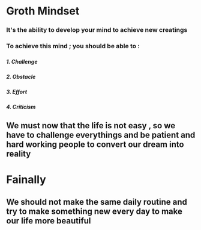#      Groth Mindset
### It's the ability to develop your mind to achieve new creatings 
### To achieve this mind ; you should be able to :
###                     
***1. Challenge***
###                 
***2. Obstacle***
###                 
***3. Effort***
###                 
***4. Criticism***
###
## We must now that the life is not easy , so we have to challenge everythings and be patient and hard working people to convert our dream into reality 

#      Fainally
## We should not make the same daily routine and try to make something new every day to make our life more beautiful
